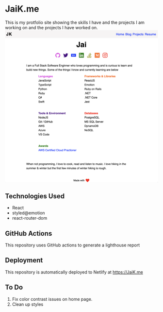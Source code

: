 # JaiK.me
This is my protfolio site showing the skills I have and the projects I am working on and the projects I have worked on.
![Site](https://raw.githubusercontent.com/iJKTen/ijk.me/main/public/Projects/JaiK.png)

## Technologies Used
- React
- styled@emotion
- react-router-dom

## GitHub Actions
This repository uses GitHub actions to generate a lighthouse report

## Deployment
This repository is automatically deployed to Netlify at https://JaiK.me

## To Do
1. Fix color contrast issues on home page.
2. Clean up styles
